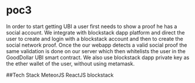 # poc3
In order to start getting UBI a user first needs to show a proof he has a social account.
We integrate with blockstack dapp platform and direct the user to create and login with a blockstack account and then to create the social network proof.
Once the our webapp detects a valid social proof the same validation is done on our server which then whitelists the user in the GoodDollar UBI smart contract.
We also use blockstack dapp private key as the ether wallet of the user, without using metamask.

##Tech Stack
MeteorJS
ReactJS
blockstack
